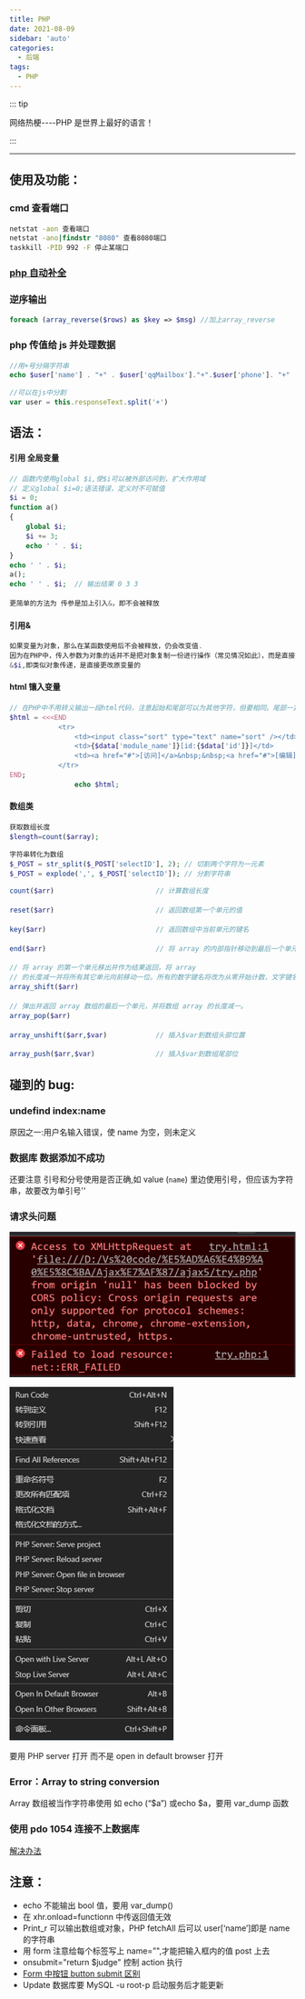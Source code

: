 ```yaml
---
title: PHP
date: 2021-08-09
sidebar: 'auto'
categories:
  - 后端
tags:
  - PHP
---
```


::: tip

网络热梗----PHP 是世界上最好的语言！

:::

<!-- more -->

---

## 使用及功能：

### cmd 查看端口

```cmd
netstat -aon 查看端口
netstat -ano|findstr "8080" 查看8080端口
taskkill -PID 992 -F 停止某端口
```

### [php 自动补全](http://www.bubuko.com/infodetail-3212164.html)

### 逆序输出

```php
foreach (array_reverse($rows) as $key => $msg) //加上array_reverse
```

### php 传值给 js 并处理数据

```php
//用+号分隔字符串
echo $user['name'] . "+" . $user['qqMailbox']."+".$user['phone']. "+" .$user['key'];
```

```js
//可以在js中分割
var user = this.responseText.split('+')
```

## 语法：

#### 引用 全局变量

```php
// 函数内使用global $i,使$i可以被外部访问到，扩大作用域
// 定义global $i=0;语法错误，定义时不可赋值
$i = 0;
function a()
{
    global $i;
    $i += 3;
    echo ' ' . $i;
}
echo ' ' . $i;
a();
echo ' ' . $i;  // 输出结果 0 3 3

更简单的方法为 传参是加上引入&，即不会被释放
```

#### 引用&

```php
如果变量为对象，那么在某函数使用后不会被释放，仍会改变值.
因为在PHP中，传入参数为对象的话并不是把对象复制一份进行操作（常见情况如此），而是直接操作该对象.
&$i,即类似对象传递，是直接更改原变量的
```

#### html 镶入变量

```php
// 在PHP中不用转义输出一段html代码，注意起始和尾部可以为其他字符，但要相同。尾部一定要置顶，不得有空格。此方法方便快速使用变量，不改变作用域
$html = <<<END
            <tr>
                <td><input class="sort" type="text" name="sort" /></td>
                <td>{$data['module_name']}[id:{$data['id']}]</td>
                <td><a href="#">[访问]</a>&nbsp;&nbsp;<a href="#">[编辑]</a>&nbsp;&nbsp;<a href="#">[删除]</a></td>
            </tr>
END;
                echo $html;
```

#### 数组类

```php
获取数组长度
$length=count($array);
```

```php
字符串转化为数组
$_POST = str_split($_POST['selectID'], 2); // 切割两个字符为一元素
$_POST = explode(',', $_POST['selectID']); // 分割字符串
```

```php
count($arr)							// 计算数组长度

reset($arr)							// 返回数组第一个单元的值

key($arr) 							// 返回数组中当前单元的键名

end($arr) 							// 将 array 的内部指针移动到最后一个单元并返回其值。

// 将 array 的第一个单元移出并作为结果返回，将 array
// 的长度减一并将所有其它单元向前移动一位。所有的数字键名将改为从零开始计数，文字键名将不变
array_shift($arr)

// 弹出并返回 array 数组的最后一个单元，并将数组 array 的长度减一。
array_pop($arr)

array_unshift($arr,$var)			// 插入$var到数组头部位置

array_push($arr,$var)				// 插入$var到数组尾部位
```

## 碰到的 bug:

### undefind index:name

原因之一:用户名输入错误，使 name 为空，则未定义

### 数据库 数据添加不成功

还要注意 引号和分号使用是否正确,如 value (`name`) 里边使用引号，但应该为字符串，故要改为单引号''

### 请求头问题

![avatar](./php1.png)

![avatar](./php2.png)

要用 PHP server 打开 而不是 open in default browser 打开

### Error：Array to string conversion

Array 数组被当作字符串使用 如 echo (“$a”) 或echo $a，要用 var_dump 函数

### 使用 pdo 1054 连接不上数据库

[解决办法](https://blog.csdn.net/m0_46278037/article/details/113923726)

## 注意：

- echo 不能输出 bool 值，要用 var_dump()
- 在 xhr.onload=functionn 中传返回值无效
- Print_r 可以输出数组或对象，PHP fetchAll 后可以 user[‘name’]即是 name 的字符串
- 用 form 注意给每个标签写上 name=”",才能把输入框内的值 post 上去
- onsubmit="return \$judge" 控制 action 执行
- [Form 中按钮 button submit 区别](http://blog.sina.com.cn/s/blog_693d183d0100uolj.html)
- Update 数据库要 MySQL -u root-p 启动服务后才能更新
